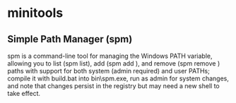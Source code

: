 # minitools

## Simple Path Manager (spm)
spm is a command-line tool for managing the Windows PATH variable, allowing you to list (spm list), add (spm add <path>), and remove (spm remove <index>) paths with support for both system (admin required) and user PATHs; compile it with build.bat into bin\spm.exe, run as admin for system changes, and note that changes persist in the registry but may need a new shell to take effect.
